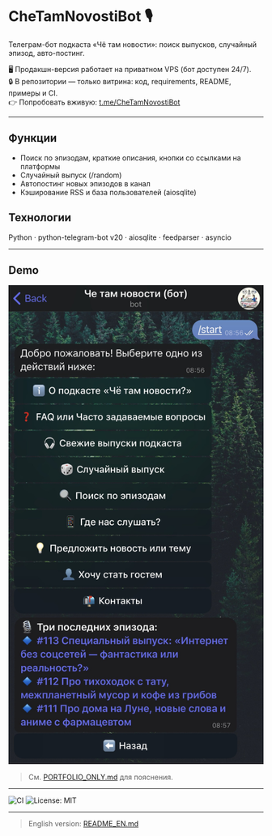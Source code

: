 # CheTamNovostiBot 🎙️

Телеграм-бот подкаста «Чё там новости»: поиск выпусков, случайный эпизод, авто-постинг.  

🖥️ Продакшн-версия работает на приватном VPS (бот доступен 24/7).  
🔒 В репозитории — только витрина: код, requirements, README, примеры и CI.  
👉 Попробовать вживую: [t.me/CheTamNovostiBot](https://t.me/CheTamNovostiBot)

---

## Функции
- Поиск по эпизодам, краткие описания, кнопки со ссылками на платформы  
- Случайный выпуск (/random)  
- Автопостинг новых эпизодов в канал  
- Кэширование RSS и база пользователей (aiosqlite)

## Технологии
Python · python-telegram-bot v20 · aiosqlite · feedparser · asyncio  

---

## Demo
![Screenshot](assets/screenshot.png)

> См. [PORTFOLIO_ONLY.md](PORTFOLIO_ONLY.md) для пояснения.

---

![CI](https://github.com/pepstrik/CheTamNovostiBot/actions/workflows/ci.yml/badge.svg)
![License: MIT](https://img.shields.io/badge/License-MIT-green.svg)

---

> English version: [README_EN.md](README_EN.md)
